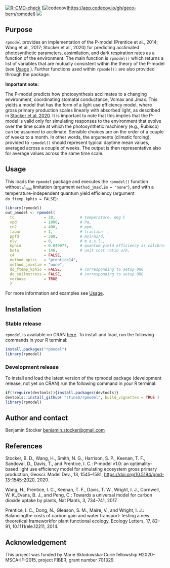 [![R-CMD-check](https://github.com/geco-bern/rpmodel/workflows/R-CMD-check/badge.svg)](https://github.com/geco-bern/rpmodel/actions)
[![codecov](https://app.codecov.io/gh/geco-bern/rpmodel/branch/master/graph/badge.svg?token=7bImDR3uCT)]https://app.codecov.io/gh/geco-bern/rpmodel)
![](https://cranlogs.r-pkg.org/badges/grand-total/rpmodel) 

## Purpose

`rpmodel` provides an implementation of the P-model (Prentice et al., 2014; Wang et al., 2017; Stocker et al., 2020) for predicting acclimated photosynthetic parameters, assimilation, and dark respiration rates as a function of the environment. The main function is `rpmodel()` which returns a list of variables that are mutually consistent within the theory of the P-model (see [Usage](./articles/usage.html) ). Further functions used within `rpmodel()` are also provided through the package.

**Important note:**

The P-model predicts how photosynthesis acclimates to a changing environment, coordinating stomatal conductance, Vcmax and Jmax. This yields a model that has the form of a light use efficiency model, where gross primary production scales linearly with absorbed light, as described in [Stocker et al. 2020](https://doi.org/10.5194/gmd-13-1545-2020). It is important to note that this implies that the P-model is valid only for simulating responses to the environment that evolve over the time scale at which the photosynthetic machinery (e.g., Rubisco) can be assumed to acclimate. Sensible choices are on the order of a couple of weeks to a month. In other words, the arguments (climatic forcing), provided to `rpmodel()` should represent typical daytime mean values, averaged across a couple of weeks. The output is then representative also for average values across the same time scale.


## Usage

This loads the `rpmodel` package and executes the `rpmodel()` function without $J_{\text{max}}$ limitation (argument `method_jmaxlim = "none"`), and with a temperature-independent quantum yield efficiency (argument `do_ftemp_kphio = FALSE`):
```r
library(rpmodel)
out_pmodel <- rpmodel( 
  tc             = 20,           # temperature, deg C
  vpd            = 1000,         # Pa,
  co2            = 400,          # ppm,
  fapar          = 1,            # fraction  ,
  ppfd           = 300,          # mol/m2/d,
  elv            = 0,            # m.a.s.l.,
  kphio          = 0.049977,     # quantum yield efficiency as calibrated for setup ORG by Stocker et al. 2020 GMD,
  beta           = 146,          # unit cost ratio a/b,
  c4             = FALSE,
  method_optci   = "prentice14",
  method_jmaxlim = "none",
  do_ftemp_kphio = FALSE,        # corresponding to setup ORG
  do_soilmstress = FALSE,        # corresponding to setup ORG
  verbose        = TRUE
  )
```

For more information and examples see [Usage](articles/usage.html).

## Installation

### Stable release
`rpmodel` is available on CRAN [here](https://CRAN.R-project.org/package=rpmodel). To install and load, run the following commands in your R terminal:

```r
install.packages("rpmodel")
library(rpmodel)
```

### Development release
To install and load the latest version of the rpmodel package (development release, not yet on CRAN) run the following command in your R terminal:

```r
if(!require(devtools)){install.packages(devtools)}
devtools::install_github( "stineb/rpmodel", build_vignettes = TRUE )
library(rpmodel)
```

## Author and contact

Benjamin Stocker
benjamin.stocker@gmail.com

## References

Stocker, B. D., Wang, H., Smith, N. G., Harrison, S. P., Keenan, T. F., Sandoval, D., Davis, T., and Prentice, I. C.: P-model v1.0: an optimality-based light use efficiency model for simulating ecosystem gross primary production, Geosci. Model Dev., 13, 1545–1581, https://doi.org/10.5194/gmd-13-1545-2020, 2020.

Wang, H., Prentice, I. C., Keenan, T. F., Davis, T. W., Wright, I. J., Cornwell, W. K.,Evans, B. J., and Peng, C.:  Towards a universal model for carbon dioxide uptake by plants, Nat Plants, 3, 734–741, 2017.

Prentice,  I. C.,  Dong,  N.,  Gleason,  S. M.,  Maire,  V.,  and Wright,  I. J.:  Balancingthe costs of carbon gain and water transport:  testing a new theoretical frameworkfor  plant  functional  ecology, Ecology  Letters,  17,  82–91, 10.1111/ele.12211, 2014.

## Acknowledgement

This project was funded by Marie Sklodowska-Curie fellowship H2020-MSCA-IF-2015, project FIBER, grant number 701329. 
